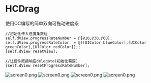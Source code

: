 # HCDrag
使用OC编写的简单双向可拖动进度条


```
//初始化传入进度条数组
self.dView.progressRateNumber = @[@10,@30,@60];
self.dView.progressRateColor  = @[[UIColor blueColor],[UIColor greenColor],[UIColor redColor]];;
[self.dView resetView];
```

```
//让控件直接响应delegate(初始化需要)
[self.dView resetProgressRateNumber];
```

![screen0.png](https://github.com/anmac/HCDrag/blob/master/SimulatorScreenShot/screen0.png)
![screen0.png](https://github.com/anmac/HCDrag/blob/master/SimulatorScreenShot/screen1.png)
![screen0.png](https://github.com/anmac/HCDrag/blob/master/SimulatorScreenShot/screen2.png)
![screen0.png](https://github.com/anmac/HCDrag/blob/master/SimulatorScreenShot/screen3.png)

